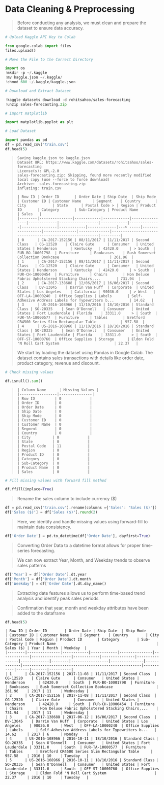 # Data Cleaning & Preprocessing
> Before conducting any analysis, we must clean and prepare the dataset to ensure data accuracy.

```python
# Upload Kaggle API Key to Colab

from google.colab import files
files.upload()

# Move the File to the Correct Directory

import os
!mkdir -p ~/.kaggle
!mv kaggle.json ~/.kaggle/
!chmod 600 ~/.kaggle/kaggle.json

# Download and Extract Dataset

!kaggle datasets download -d rohitsahoo/sales-forecasting
!unzip sales-forecasting.zip

# import matplotlib

import matplotlib.pyplot as plt

# Load Dataset

import pandas as pd
df = pd.read_csv("train.csv")
df.head(5)
```

>```console
> Saving kaggle.json to kaggle.json
> Dataset URL: https://www.kaggle.com/datasets/rohitsahoo/sales-forecasting
> License(s): GPL-2.0
> sales-forecasting.zip: Skipping, found more recently modified local copy (use --force to force download)
> Archive:  sales-forecasting.zip
> inflating: train.csv
>
> | Row ID | Order ID       | Order Date | Ship Date  | Ship Mode      | Customer ID | Customer Name     | Segment    | Country       | City            | State      | Postal Code > | Region | Product ID       | Category       | Sub-Category | Product Name                                             | Sales   |
> |--------|---------------|------------|------------|----------------|-------------|------------------|------------|--------------|----------------|------------|-------------|---> -----|------------------|---------------|--------------|----------------------------------------------------------|---------|
> | 0      | CA-2017-152156 | 08/11/2017 | 11/11/2017 | Second Class   | CG-12520    | Claire Gute      | Consumer   | United States | Henderson      | Kentucky   | 42420.0     | > South  | FUR-BO-10001798  | Furniture     | Bookcases    | Bush Somerset Collection Bookcase                       | 261.96  |
> | 1      | CA-2017-152156 | 08/11/2017 | 11/11/2017 | Second Class   | CG-12520    | Claire Gute      | Consumer   | United States | Henderson      | Kentucky   | 42420.0     | > South  | FUR-CH-10000454  | Furniture     | Chairs       | Hon Deluxe Fabric Upholstered Stacking Chairs,...       | 731.94  |
> | 2      | CA-2017-138688 | 12/06/2017 | 16/06/2017 | Second Class   | DV-13045    | Darrin Van Huff  | Corporate  | United States | Los Angeles    | California | 90036.0     | > West   | OFF-LA-10000240  | Office Supplies | Labels       | Self-Adhesive Address Labels for Typewriters b...       | 14.62   |
> | 3      | US-2016-108966 | 11/10/2016 | 18/10/2016 | Standard Class | SO-20335    | Sean O'Donnell   | Consumer   | United States | Fort Lauderdale | Florida    | 33311.0     > | South  | FUR-TA-10000577  | Furniture     | Tables       | Bretford CR4500 Series Slim Rectangular Table           | 957.58  |
> | 4      | US-2016-108966 | 11/10/2016 | 18/10/2016 | Standard Class | SO-20335    | Sean O'Donnell   | Consumer   | United States | Fort Lauderdale | Florida    | 33311.0     > | South  | OFF-ST-10000760  | Office Supplies | Storage      | Eldon Fold 'N Roll Cart System                         | 22.37   |
>```
> We start by loading the dataset using Pandas in Google Colab. The dataset contains sales transactions with details like order date, product category, revenue and discount.

```python
# Check missing values

df.isnull().sum()
```
>```console
> | Column Name      | Missing Values |
> |-----------------|---------------|
> | Row ID         | 0             |
> | Order ID       | 0             |
> | Order Date     | 0             |
> | Ship Date      | 0             |
> | Ship Mode      | 0             |
> | Customer ID    | 0             |
> | Customer Name  | 0             |
> | Segment        | 0             |
> | Country        | 0             |
> | City          | 0             |
> | State         | 0             |
> | Postal Code   | 11            |
> | Region        | 0             |
> | Product ID    | 0             |
> | Category      | 0             |
> | Sub-Category  | 0             |
> | Product Name  | 0             |
> | Sales         | 0             |
>```

```python
# Fill missing values with forward fill method

df.ffill(inplace=True)
```
> Rename the sales column to include currency ($)
```python
df = pd.read_csv("train.csv").rename(columns ={'Sales': 'Sales ($)'})
df['Sales ($)'] = df['Sales ($)'].round(2)
```
> Here, we identify and handle missing values using forward-fill to maintain data consistency.
```python
df['Order Date'] = pd.to_datetime(df['Order Date'], dayfirst=True)
```
> Converting Order Data to a datetime format allows for proper time-series forecasting.

> We can now extract Year, Month, and Weekday trends to observe sales patterns
```python
df['Year'] = df['Order Date'].dt.year
df['Month'] = df['Order Date'].dt.month
df['Weekday'] = df['Order Date'].dt.day_name()
```
> Extracting date features allows us to perform time-based trend analysis and identify peak sales periods.

> Confirmation that year, month and weekday attributes have been added to the dataframe

```python
df.head(5)
```
```console
| Row ID | Order ID        | Order Date | Ship Date  | Ship Mode      | Customer ID | Customer Name     | Segment    | Country        | City            | Postal Code | Region | Product ID       | Category        | Sub-Category | Product Name                                              | Sales ($) | Year | Month | Weekday  |
|--------|---------------|------------|------------|---------------|-------------|------------------|------------|---------------|----------------|-------------|--------|-----------------|---------------|-------------|------------------------------------------------------|-----------|------|-------|----------|
| 1      | CA-2017-152156 | 2017-11-08 | 11/11/2017 | Second Class  | CG-12520    | Claire Gute      | Consumer   | United States | Henderson      | 42420.0     | South  | FUR-BO-10001798  | Furniture      | Bookcases   | Bush Somerset Collection Bookcase                    | 261.96    | 2017 | 11    | Wednesday |
| 2      | CA-2017-152156 | 2017-11-08 | 11/11/2017 | Second Class  | CG-12520    | Claire Gute      | Consumer   | United States | Henderson      | 42420.0     | South  | FUR-CH-10000454  | Furniture      | Chairs      | Hon Deluxe Fabric Upholstered Stacking Chairs,...    | 731.94    | 2017 | 11    | Wednesday |
| 3      | CA-2017-138688 | 2017-06-12 | 16/06/2017 | Second Class  | DV-13045    | Darrin Van Huff  | Corporate  | United States | Los Angeles    | 90036.0     | West   | OFF-LA-10000240  | Office Supplies | Labels      | Self-Adhesive Address Labels for Typewriters b...   | 14.62     | 2017 | 6     | Monday    |
| 4      | US-2016-108966 | 2016-10-11 | 18/10/2016 | Standard Class | SO-20335    | Sean O'Donnell   | Consumer   | United States | Fort Lauderdale | 33311.0     | South  | FUR-TA-10000577  | Furniture      | Tables      | Bretford CR4500 Series Slim Rectangular Table     | 957.58    | 2016 | 10    | Tuesday   |
| 5      | US-2016-108966 | 2016-10-11 | 18/10/2016 | Standard Class | SO-20335    | Sean O'Donnell   | Consumer   | United States | Fort Lauderdale | 33311.0     | South  | OFF-ST-10000760  | Office Supplies | Storage     | Eldon Fold 'N Roll Cart System                      | 22.37     | 2016 | 10    | Tuesday   |
```
